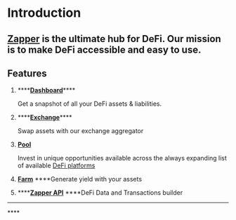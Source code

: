 # Introduction

## [Zapper](https://www.zapper.fi/dashboard) is the ultimate hub for DeFi. Our mission is to make DeFi accessible and easy to use.

## **Features**

1. \*\*\*\*[**Dashboard**](invest/dashboard.md)\*\*\*\*

   Get a snapshot of all your DeFi assets & liabilities.

2. \*\*\*\*[**Exchange**](invest/exchange.md)\*\*\*\*

   Swap assets with our exchange aggregator 

3. [**Pool**](invest/pooling/)

   Invest in unique opportunities available across the always expanding list of available [DeFi platforms](https://zapper.fi/protocols)

4. [**Farm**](invest/farming.md) ****Generate yield with your assets
5. \*\*\*\*[**Zapper API**](build/zapper-api.md) ****DeFi Data and Transactions builder



  
****

\*\*\*\*

